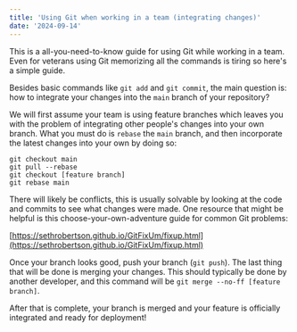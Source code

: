 ```yaml
---
title: 'Using Git when working in a team (integrating changes)'
date: '2024-09-14'
---
```


This is a all-you-need-to-know guide for using Git while working in a team. Even for veterans using Git memorizing all the commands is tiring so here's a simple guide.

Besides basic commands like `git add` and `git commit`, the main question is: how to integrate your changes into the `main` branch of your repository?

We will first assume your team is using feature branches which leaves you with the problem of integrating other people's changes into your own branch. What you must do is `rebase` the `main` branch, and then incorporate the latest changes into your own by doing so:

```
git checkout main
git pull --rebase
git checkout [feature branch]
git rebase main
```

There will likely be conflicts, this is usually solvable by looking at the code and commits to see what changes were made. One resource that might be helpful is this choose-your-own-adventure guide for common Git problems:

[https://sethrobertson.github.io/GitFixUm/fixup.html](https://sethrobertson.github.io/GitFixUm/fixup.html)

Once your branch looks good, push your branch (`git push`). The last thing that will be done is merging your changes. This should typically be done by another developer, and this command will be `git merge --no-ff [feature branch]`.

After that is complete, your branch is merged and your feature is officially integrated and ready for deployment!